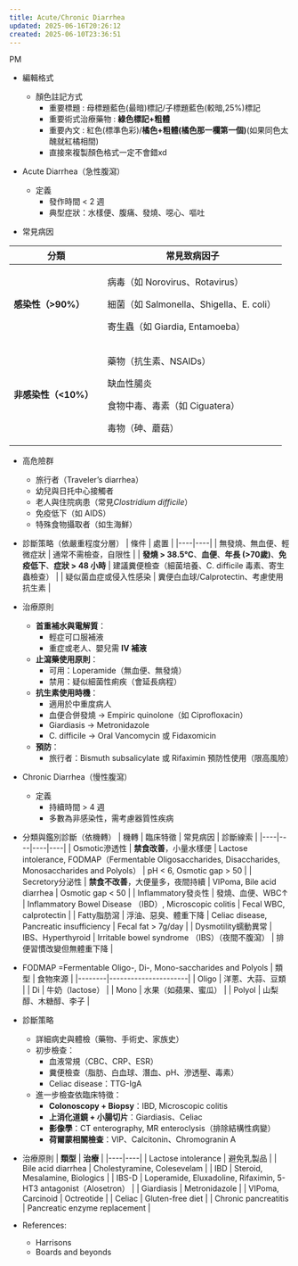 ```yaml
---
title: Acute/Chronic Diarrhea
updated: 2025-06-16T20:26:12
created: 2025-06-10T23:36:51
---
```


PM

- 編輯格式
  - 顏色註記方式
    - 重要標題 : 母標題藍色(最暗)標記/子標題藍色(較暗,25%)標記
    - 重要術式治療藥物 : **綠色標記+粗體**
    - 重要內文 : 紅色(標準色彩)/**橘色+粗體(橘色那一欄第一個)**(如果同色太醜就紅橘相間)
    - 直接來複製顏色格式一定不會錯xd

- Acute Diarrhea（急性腹瀉）
  - 定義
    - 發作時間 \< 2 週
    - 典型症狀：水樣便、腹痛、發燒、噁心、嘔吐

- 常見病因
<table>
<colgroup>
<col style="width: 34%"></col>
<col style="width: 65%"></col>
</colgroup>
<thead>
<tr class="header">
<th>分類</th>
<th>常見致病因子</th>
</tr>
</thead>
<tbody>
<tr class="odd">
<td><strong>感染性（&gt;90%）</strong></td>
<td><p>病毒（如 Norovirus、Rotavirus）</p>
<p>細菌（如 Salmonella、Shigella、E. coli）</p>
<p>寄生蟲（如 Giardia, Entamoeba）</p></td>
</tr>
<tr class="even">
<td><strong>非感染性（&lt;10%）</strong></td>
<td><p>藥物（抗生素、NSAIDs）</p>
<p>缺血性腸炎</p>
<p>食物中毒、毒素（如 Ciguatera）</p>
<p>毒物（砷、蘑菇）</p></td>
</tr>
</tbody>
</table>

- 高危險群
  - 旅行者（Traveler’s diarrhea）
  - 幼兒與日托中心接觸者
  - 老人與住院病患（常見*Clostridium difficile*）
  - 免疫低下（如 AIDS）
  - 特殊食物攝取者（如生海鮮）

- 診斷策略（依嚴重程度分層）
| 條件 | 處置 |
|----|----|
| 無發燒、無血便、輕微症狀 | 通常不需檢查，自限性 |
| **發燒 \> 38.5°C**、**血便**、**年長 (\>70歲)**、**免疫低下**、**症狀 \> 48 小時** | 建議糞便檢查（細菌培養、C. difficile 毒素、寄生蟲檢查） |
| 疑似菌血症或侵入性感染 | 糞便白血球/Calprotectin、考慮使用抗生素 |

- 治療原則
  - **首重補水與電解質**：
    - 輕症可口服補液
    - 重症或老人、嬰兒需 **IV 補液**
  - **止瀉藥使用原則**：
    - 可用：Loperamide（無血便、無發燒）
    - 禁用：疑似細菌性痢疾（會延長病程）
  - **抗生素使用時機**：
    - 適用於中重度病人
    - 血便合併發燒 → Empiric quinolone（如 Ciprofloxacin）
    - Giardiasis → Metronidazole
    - C. difficile → Oral Vancomycin 或 Fidaxomicin
  - **預防**：
    - 旅行者：Bismuth subsalicylate 或 Rifaximin 預防性使用（限高風險）

- Chronic Diarrhea（慢性腹瀉）
  - 定義
    - 持續時間 \> 4 週
    - 多數為非感染性，需考慮器質性疾病

- 分類與鑑別診斷（依機轉）
| 機轉 | 臨床特徵 | 常見病因 | 診斷線索 |
|----|----|----|----|
| Osmotic滲透性 | **禁食改善**，小量水樣便 | Lactose intolerance, FODMAP（Fermentable Oligosaccharides, Disaccharides, Monosaccharides and Polyols） | pH \< 6, Osmotic gap \> 50 |
| Secretory分泌性 | **禁食不改善**，大便量多，夜間持續 | VIPoma, Bile acid diarrhea | Osmotic gap \< 50 |
| Inflammatory發炎性 | 發燒、血便、WBC↑ | Inflammatory Bowel Disease （IBD）, Microscopic colitis | Fecal WBC, calprotectin |
| Fatty脂肪瀉 | 浮油、惡臭、體重下降 | Celiac disease, Pancreatic insufficiency | Fecal fat \> 7g/day |
| Dysmotility蠕動異常 | IBS、Hyperthyroid | Irritable bowel syndrome （IBS）（夜間不腹瀉） | 排便習慣改變但無體重下降 |

- FODMAP =Fermentable Oligo-, Di-, Mono-saccharides and Polyols
| 類型   | 食物來源             |
|--------|----------------------|
| Oligo  | 洋蔥、大蒜、豆類     |
| Di     | 牛奶（lactose）      |
| Mono   | 水果（如蘋果、蜜瓜） |
| Polyol | 山梨醇、木糖醇、李子 |

- 診斷策略
  - 詳細病史與體檢（藥物、手術史、家族史）
  - 初步檢查：
    - 血液常規（CBC、CRP、ESR）
    - 糞便檢查（脂肪、白血球、潛血、pH、滲透壓、毒素）
    - Celiac disease：TTG-IgA
  - 進一步檢查依臨床特徵：
    - **Colonoscopy + Biopsy**：IBD, Microscopic colitis
    - **上消化道鏡 + 小腸切片**：Giardiasis、Celiac
    - **影像學**：CT enterography, MR enteroclysis（排除結構性病變）
    - **荷爾蒙相關檢查**：VIP、Calcitonin、Chromogranin A

- 治療原則
| **類型** | **治療** |
|----|----|
| Lactose intolerance | 避免乳製品 |
| Bile acid diarrhea | Cholestyramine, Colesevelam |
| IBD | Steroid, Mesalamine, Biologics |
| IBS-D | Loperamide, Eluxadoline, Rifaximin, 5-HT3 antagonist（Alosetron） |
| Giardiasis | Metronidazole |
| VIPoma, Carcinoid | Octreotide |
| Celiac | Gluten-free diet |
| Chronic pancreatitis | Pancreatic enzyme replacement |

- References:
  - Harrisons
  - Boards and beyonds
